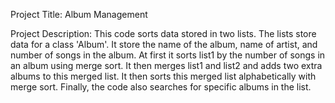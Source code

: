 Project Title: Album Management 

Project Description: This code sorts data stored in two lists. The lists store data for a class 'Album'. It store the name of the album, name of artist, and number of songs in the album. At first it sorts list1 by the number of songs in an album using merge sort. It then merges list1 and list2 and adds two extra albums to this merged list. It then sorts this merged list alphabetically with merge sort. Finally, the code also searches for specific albums in the list. 
